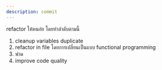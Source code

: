 ```yaml
---
description: commit
---
```


refactor ให้หนอ่ย โดยทำลำดับตามนี้
1. cleanup variables duplicate 
2. refactor in file โดยการเปลี่ยนเป็นแบบ functional programming
3. พำด
3. improve code quality
